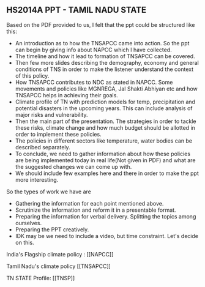 ## HS2014A PPT - TAMIL NADU STATE 
Based on the PDF provided to us, I felt that the ppt could be structured like this: 

- An introduction as to how the TNSAPCC came into action. So the ppt can begin by giving info about NAPCC which I have collected.
- The timeline and how it lead to formation of TNSAPCC can be covered.
- Then few more slides describing the demography, economy and general conditions of TNS in order to make the listener understand the context of this policy.
- How TNSAPCC contributes to NDC as stated in NAPCC. Some movements and policies like MGNREGA, Jal Shakti Abhiyan etc and how TNSAPCC helps in achieving their goals.
- Climate profile of TN with prediction models for temp, precipitation and potential disasters in the upcoming years. This can include analysis of major risks and vulnerability.
- Then the main part of the presentation. The strategies in order to tackle these risks, climate change and how much budget should be allotted in order to implement these policies.
- The policies in different sectors like temperature, water bodies can be described separately.
- To conclude, we need to gather information about how these policies are being implemented today in real life(Not given in PDF) and what are the suggested changes we can come up with.
- We should include few examples here and there in order to make the ppt more interesting.

So the types of work we have are
- Gathering the information for each point mentioned above.
- Scrutinize the information and reform it in a presentable format.
- Preparing the information for verbal delivery. Splitting the topics among ourselves.
- Preparing the PPT creatively.
- IDK may be we need to include a video, but time constraint. Let's decide on this.

India's Flagship climate policy : [[NAPCC]]

Tamil Nadu's climate policy [[TNSAPCC]]

TN STATE Profile: [[TNSP]]


